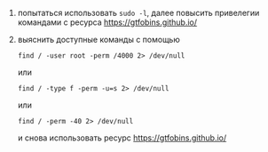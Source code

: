 1. попытаться использовать `sudo -l`,  далее повысить привелегии командами с ресурса https://gtfobins.github.io/
2. выяснить доступные команды с помощью 

	```
	find / -user root -perm /4000 2> /dev/null
	```
	или 
	```
	find / -type f -perm -u=s 2> /dev/null
	```
	или 
	```
	find / -perm -40 2> /dev/null
	```
	и снова использовать ресурс https://gtfobins.github.io/
